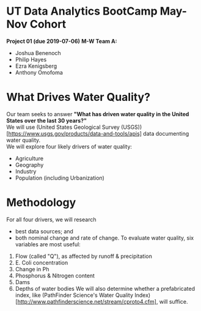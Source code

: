 # UT Data Analytics BootCamp May-Nov Cohort
__Project 01 (due 2019-07-06)__
__M-W Team A:__
* Joshua Benenoch
* Philip Hayes
* Ezra Kenigsberg
* Anthony Omofoma
# What Drives Water Quality?
Our team seeks to answer __"What has driven water quality in the United States over the last 30 years?"__<br/>
We will use (United States Geological Survey (USGS))[https://www.usgs.gov/products/data-and-tools/apis] data documenting water quality.<br/>
We will explore four likely drivers of water quality:
* Agriculture
* Geography
* Industry
* Population (including Urbanization)
# Methodology
For all four drivers, we will research 
* best data sources; and
* both nominal change and rate of change. 
To evaluate water quality, six variables are most useful:
1. Flow (called "Q"), as affected by runoff & precipitation
2. E. Coli concentration
3. Change in Ph
4. Phosphorus & Nitrogen content
5. Dams
6. Depths of water bodies
We will also determine whether a prefabricated index, like (PathFinder Science's Water Quality Index)[http://www.pathfinderscience.net/stream/cproto4.cfm], will suffice.
